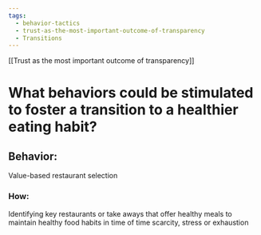 ```yaml
---
tags:
  - behavior-tactics
  - trust-as-the-most-important-outcome-of-transparency
  - Transitions
---
```

[[Trust as the most important outcome of transparency]]

# **What behaviors could be stimulated to foster a transition to a healthier eating habit?**


## Behavior:
Value-based restaurant selection


### How:
Identifying key restaurants or take aways that offer healthy meals to maintain healthy food habits in time of time scarcity, stress or exhaustion 
